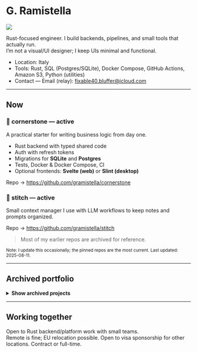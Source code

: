 # G. Ramistella

![](https://hit.yhype.me/github/profile?user_id=60039721)

Rust-focused engineer. I build backends, pipelines, and small tools that actually run.  
I’m not a visual/UI designer; I keep UIs minimal and functional.

- Location: Italy
- Tools: Rust, SQL (Postgres/SQLite), Docker Compose, GitHub Actions, Amazon S3, Python (utilities)
- Contact — Email (relay): fixable40.bluffer@icloud.com

---

## Now

### 🧱 cornerstone — active
A practical starter for writing business logic from day one.
- Rust backend with typed shared code
- Auth with refresh tokens
- Migrations for **SQLite** and **Postgres**
- Tests, Docker & Docker Compose, CI
- Optional frontends: **Svelte (web)** or **Slint (desktop)**

Repo → https://github.com/gramistella/cornerstone

### 🧵 stitch — active
Small context manager I use with LLM workflows to keep notes and prompts organized.

Repo → https://github.com/gramistella/stitch

> Most of my earlier repos are archived for reference.

<sub>Note: I update this occasionally; the pinned repos are the most current. Last updated: 2025-08-11.</sub>

---

## Archived portfolio

<details>
  <summary><strong>Show archived projects</strong></summary>
  <br>

### 📸 instagram-scraper-rs — archived
Adopted and modified an existing crate to support `repost_rusty`.
- Session management and request workflow
- Pagination and data extraction
- Error handling across API changes

Repo → https://github.com/gramistella/instagram-scraper-rs

### 🔁 repost_rusty — archived
Rust-based reposting pipeline for Instagram Reels, coordinated via Discord.
- Scraping and media retrieval
- Database + Amazon S3
- Video handling and posting flow
- Scheduling and basic rate limiting
- Perceptual hashing to detect and avoid duplicate reels

Repo → https://github.com/gramistella/repost_rusty

### 🤖 copbot_rs — archived
Rust rewrite of the `copbot_java` bot to learn Rust.
- Request/response handling
- Benchmarking and performance testing
- Early GUI experiments

Repo → https://github.com/gramistella/copbot_rs

### 🎓 yes-u-public — archived
Erasmus project built with Flask.
- Models, forms, routes, templated pages, simple admin
- Built to be a straightforward working web app

Repo → https://github.com/gramistella/yes-u-public

### 🧪 copbot_java — archived
First large project.
- Multithreading and HTTP automation
- MySQL persistence
- Simple Swing control panel

Repo → https://github.com/gramistella/copbot_java

</details>

---

## Working together
Open to Rust backend/platform work with small teams.  
Remote is fine; EU relocation possible. Open to visa sponsorship for other locations. Contract or full-time.

